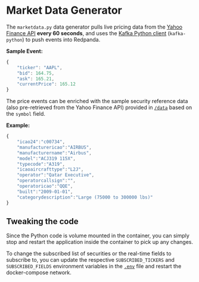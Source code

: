 # Market Data Generator

The `marketdata.py` data generator pulls live pricing data from the [Yahoo Finance API](https://github.com/ranaroussi/yfinance) **every 60 seconds**, and uses the [Kafka Python client](https://kafka-python.readthedocs.io/en/master/) (`kafka-python`) to push events into Redpanda.

**Sample Event:**

```javascript
{
	"ticker": "AAPL",
	"bid": 164.75,
	"ask": 165.21,
	"currentPrice": 165.12
}
```

The price events can be enriched with the sample security reference data (also pre-retrieved from the Yahoo Finance API) provided in [`/data`](../data) based on the `symbol` field.

**Example:**

```javascript
{
	"icao24":"c00734",
	"manufacturericao":"AIRBUS",
	"manufacturername":"Airbus",
	"model":"ACJ319 115X",
	"typecode":"A319",
	"icaoaircrafttype":"L2J",
	"operator":"Qatar Executive",
	"operatorcallsign":"",
	"operatoricao":"QQE",
	"built":"2009-01-01",
	"categorydescription":"Large (75000 to 300000 lbs)"
}
```

## Tweaking the code

Since the Python code is volume mounted in the container, you can simply stop and restart the application inside the container to pick up any changes.

To change the subscribed list of securities or the real-time fields to subscribe to, you can update the respective `SUBSCRIBED_TICKERS` and `SUBSCRIBED_FIELDS` environment variables in the [`.env`](../.env) file and restart the docker-compose network.
